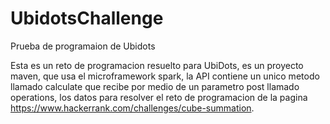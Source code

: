 # UbidotsChallenge
Prueba de programaion de Ubidots

Esta es un reto de programacion resuelto para UbiDots, es un proyecto maven, que usa el microframework spark, 
la API contiene un unico metodo llamado calculate que recibe por medio de un parametro post llamado operations, 
los datos para resolver el reto de programacion de la pagina https://www.hackerrank.com/challenges/cube-summation.
